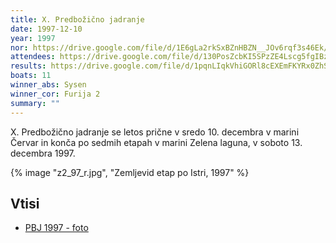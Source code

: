 ```yaml
---
title: X. Predbožično jadranje
date: 1997-12-10
year: 1997
nor: https://drive.google.com/file/d/1E6gLa2rkSxBZnHBZN__JOv6rqf3s46Ek/view?usp=sharing
attendees: https://drive.google.com/file/d/130PosZcbKI5SPzZE4Lscg5fgIBzpD8JM/view?usp=sharing
results: https://drive.google.com/file/d/1pqnLIqkVhiGORl8cEXEmFKYRx0ZhSuYb/view?usp=sharing
boats: 11
winner_abs: Sysen
winner_cor: Furija 2
summary: ""
---
```


X. Predbožično jadranje se letos prične v sredo 10. decembra v marini Červar in konča po sedmih etapah v marini Zelena laguna, v soboto 13. decembra 1997.

{% image "z2_97_r.jpg", "Zemljevid etap po Istri, 1997" %}

## Vtisi
 - [PBJ 1997 - foto](https://photos.app.goo.gl/Ey1PJruAgP4ffbun9)
